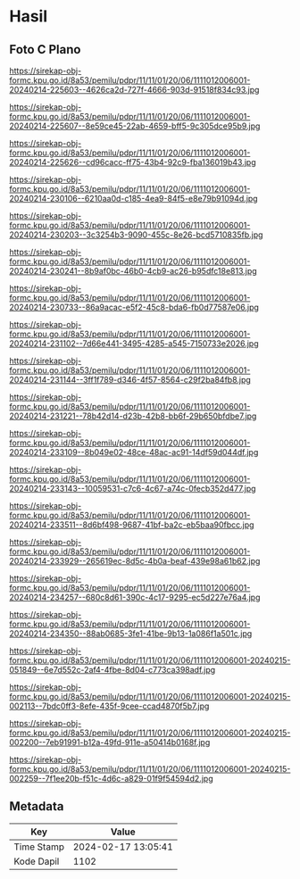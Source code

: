 # Hasil

## Foto C Plano

https://sirekap-obj-formc.kpu.go.id/8a53/pemilu/pdpr/11/11/01/20/06/1111012006001-20240214-225603--4626ca2d-727f-4666-903d-91518f834c93.jpg

https://sirekap-obj-formc.kpu.go.id/8a53/pemilu/pdpr/11/11/01/20/06/1111012006001-20240214-225607--8e59ce45-22ab-4659-bff5-9c305dce95b9.jpg

https://sirekap-obj-formc.kpu.go.id/8a53/pemilu/pdpr/11/11/01/20/06/1111012006001-20240214-225626--cd96cacc-ff75-43b4-92c9-fba136019b43.jpg

https://sirekap-obj-formc.kpu.go.id/8a53/pemilu/pdpr/11/11/01/20/06/1111012006001-20240214-230106--6210aa0d-c185-4ea9-84f5-e8e79b91094d.jpg

https://sirekap-obj-formc.kpu.go.id/8a53/pemilu/pdpr/11/11/01/20/06/1111012006001-20240214-230203--3c3254b3-9090-455c-8e26-bcd5710835fb.jpg

https://sirekap-obj-formc.kpu.go.id/8a53/pemilu/pdpr/11/11/01/20/06/1111012006001-20240214-230241--8b9af0bc-46b0-4cb9-ac26-b95dfc18e813.jpg

https://sirekap-obj-formc.kpu.go.id/8a53/pemilu/pdpr/11/11/01/20/06/1111012006001-20240214-230733--86a9acac-e5f2-45c8-bda6-fb0d77587e06.jpg

https://sirekap-obj-formc.kpu.go.id/8a53/pemilu/pdpr/11/11/01/20/06/1111012006001-20240214-231102--7d66e441-3495-4285-a545-7150733e2026.jpg

https://sirekap-obj-formc.kpu.go.id/8a53/pemilu/pdpr/11/11/01/20/06/1111012006001-20240214-231144--3ff1f789-d346-4f57-8564-c29f2ba84fb8.jpg

https://sirekap-obj-formc.kpu.go.id/8a53/pemilu/pdpr/11/11/01/20/06/1111012006001-20240214-231221--78b42d14-d23b-42b8-bb6f-29b650bfdbe7.jpg

https://sirekap-obj-formc.kpu.go.id/8a53/pemilu/pdpr/11/11/01/20/06/1111012006001-20240214-233109--8b049e02-48ce-48ac-ac91-14df59d044df.jpg

https://sirekap-obj-formc.kpu.go.id/8a53/pemilu/pdpr/11/11/01/20/06/1111012006001-20240214-233143--10059531-c7c6-4c67-a74c-0fecb352d477.jpg

https://sirekap-obj-formc.kpu.go.id/8a53/pemilu/pdpr/11/11/01/20/06/1111012006001-20240214-233511--8d6bf498-9687-41bf-ba2c-eb5baa90fbcc.jpg

https://sirekap-obj-formc.kpu.go.id/8a53/pemilu/pdpr/11/11/01/20/06/1111012006001-20240214-233929--265619ec-8d5c-4b0a-beaf-439e98a61b62.jpg

https://sirekap-obj-formc.kpu.go.id/8a53/pemilu/pdpr/11/11/01/20/06/1111012006001-20240214-234257--680c8d61-390c-4c17-9295-ec5d227e76a4.jpg

https://sirekap-obj-formc.kpu.go.id/8a53/pemilu/pdpr/11/11/01/20/06/1111012006001-20240214-234350--88ab0685-3fe1-41be-9b13-1a086f1a501c.jpg

https://sirekap-obj-formc.kpu.go.id/8a53/pemilu/pdpr/11/11/01/20/06/1111012006001-20240215-051849--6e7d552c-2af4-4fbe-8d04-c773ca398adf.jpg

https://sirekap-obj-formc.kpu.go.id/8a53/pemilu/pdpr/11/11/01/20/06/1111012006001-20240215-002113--7bdc0ff3-8efe-435f-9cee-ccad4870f5b7.jpg

https://sirekap-obj-formc.kpu.go.id/8a53/pemilu/pdpr/11/11/01/20/06/1111012006001-20240215-002200--7eb91991-b12a-49fd-911e-a50414b0168f.jpg

https://sirekap-obj-formc.kpu.go.id/8a53/pemilu/pdpr/11/11/01/20/06/1111012006001-20240215-002259--7f1ee20b-f51c-4d6c-a829-01f9f54594d2.jpg


## Metadata

| Key        | Value               |
| ---------- | ------------------- |
| Time Stamp | 2024-02-17 13:05:41 |
| Kode Dapil | 1102                |



